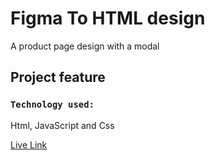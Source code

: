 # Figma To HTML design

A product page design with a modal

## Project feature

### `Technology used:`

Html, JavaScript and Css

[Live Link](https://dynamic-elf-b2f3fc.netlify.app)
